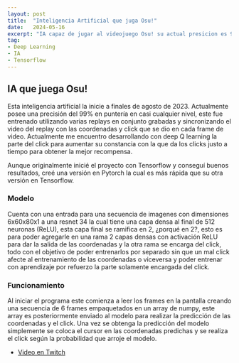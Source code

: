 ```yaml
---
layout: post
title:  "Inteligencia Artificial que juga Osu!"
date:   2024-05-16
excerpt: "IA capaz de jugar al videojuego Osu! su actual presicion es 99% punteria, 50% click"
tag:
- Deep Learning 
- IA
- Tensorflow
---
```


## IA que juega Osu!
Esta inteligencia artificial la inicie a finales de agosto de 2023. Actualmente posee una precisión del 99% en puntería en casi cualquier nivel, este fue entrenado utilizando varias replays en conjunto grabadas y sincronizando el video del replay con las coordenadas y click que se dio en cada frame de video. Actualmente me encuentro desarrollando con deep Q learning la parte del click para aumentar su constancia con la que da los clicks justo a tiempo para obtener la mejor recompensa.

Aunque originalmente inicié el proyecto con Tensorflow y conseguí buenos resultados, creé una versión en Pytorch la cual es más rápida que su otra versión en Tensorflow.

### Modelo
Cuenta con una entrada para una secuencia de imagenes con dimensiones 6x60x80x1 a una resnet 34 la cual tiene una capa densa al final de 512 neuronas (ReLU), esta capa final se ramifica en 2, ¿porqué en 2?, esto es para poder agregarle en una rama 2 capas densas con activación ReLU para dar la salida de las coordenadas y la otra rama se encarga del click, todo con el objetivo de poder entrenarlos por separado sin que un mal click afecte al entrenamiento de las coordenadas o viceversa y poder entrenar con aprendizaje por refuerzo la parte solamente encargada del click.

### Funcionamiento
Al iniciar el programa este comienza a leer los frames en la pantalla creando una secuencia de 6 frames empaquetados en un array de numpy, este array es posteriormente enviado al modelo para realizar la predicción de las coordenadas y el click. Una vez se obtenga la predicción del modelo simplemente se coloca el cursor en las coordenadas predichas y se realiza el click según la probabilidad que arroje el modelo.

* <a href="https://clips.twitch.tv/ProudDignifiedDonkeyStrawBeary-DJJ4h0AaHFeaybmi">Video en Twitch</a>